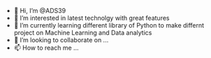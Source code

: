 - 👋 Hi, I’m @ADS39
- 👀 I’m interested in latest technolgy with great features
- 🌱 I’m currently learning different library of Python to make differnt project on Machine Learning and Data analytics 
- 💞️ I’m looking to collaborate on ...
- 📫 How to reach me ...

<!---
ADS39/ADS39 is a ✨ special ✨ repository because its `README.md` (this file) appears on your GitHub profile.
You can click the Preview link to take a look at your changes.
--->
